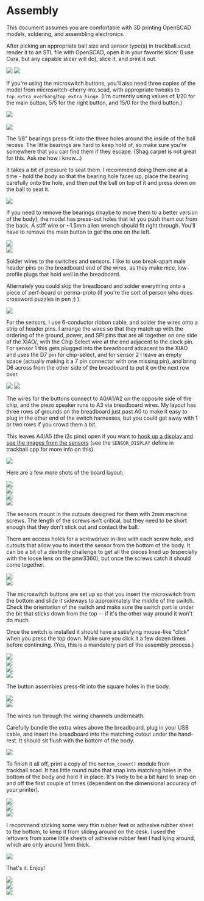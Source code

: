 # Assembly #

This document assumes you are comfortable with 3D printing OpenSCAD models, soldering, and assembling electronics.<br>

After picking an appropriate ball size and sensor type(s) in trackball.scad, render it to an STL file with OpenSCAD, open it in your favorite slicer (I use Cura, but any capable slicer will do), slice it, and print it out. <br>

<img src="../pictures/model-1.png">
<img src="../pictures/model-2.png">

If you're using the microswitch buttons, you'll also need three copies of the model from microswitch-cherry-mx.scad, with appropriate tweaks to `top_extra_overhang`/`top_extra_hinge`. (I'm currently using values of 1/20 for the main button, 5/5 for the right button, and 15/0 for the third button.)<br>

<img src="../pictures/button-model.png"><br>
<br>
<img src="../pictures/fresh-print.jpeg"><br>

The 1/8" bearings press-fit into the three holes around the inside of the ball recess. The little bearings are hard to keep hold of, so make sure you're somewhere that you can find them if they escape. (Shag carpet is not great for this. Ask me how I know...) <br>

It takes a bit of pressure to seat them. I recommend doing them one at a time - hold the body so that the bearing hole faces up, place the bearing carefully onto the hole, and then put the ball on top of it and press down on the ball to seat it. <br>

<img src="../pictures/bearings-1.jpeg"><br>

If you need to remove the bearings (maybe to move them to a better version of the body), the model has press-out holes that let you push them out from the back. A stiff wire or ~1.5mm allen wrench should fit right through. You'll have to remove the main button to get the one on the left.<br>

<img src="../pictures/bearings-2.jpeg"><br>
<img src="../pictures/bearings-3.jpeg"><br>

Solder wires to the switches and sensors. I like to use break-apart male header pins on the breadboard end of the wires, as they make nice, low-profile plugs that hold well in the breadboard.<br>

Alternately you could skip the breadboard and solder everything onto a piece of perf-board or perma-proto (if you're the sort of person who does crossword puzzles in pen ;) ).<br>

<img src="../pictures/board-4.jpeg"><br>

For the sensors, I use 6-conductor ribbon cable, and solder the wires onto a strip of header pins. I arrange the wires so that they match up with the ordering of the ground, power, and SPI pins that are all together on one side of the XIAO/, with the Chip Select wire at the end adjacent to the clock pin. For sensor 1 this gets plugged into the breadboard adcacent to the XIAO and uses the D7 pin for chip-select, and for sensor 2 I leave an empty space (actually making it a 7 pin connector with one missing pin), and bring D6 across from the other side of the breadboard to put it on the next row over. 

<img src="https://files.seeedstudio.com/wiki/Seeeduino-XIAO/img/Seeeduino-XIAO-pinout.jpg">
<img src="../pictures/board-6.jpeg"><br>

The wires for the buttons connect to A0/A1/A2 on the opposite side of the chip, and the piezo speaker runs to A3 via breadboard wires. My layout has three rows of grounds on the breadboard just past A0 to make it easy to plug in the other end of the switch harnesses, but you could get away with 1 or two rows if you crowd them a bit.<br>

This leaves A4/A5 (the i2c pins) open if you want to [hook up a display and see the images from the sensors](https://youtu.be/j6Hdsi4Or-g) (see the `SENSOR_DISPLAY` define in trackball.cpp for more info on this).<br>

<img src="../pictures/board-7.jpeg"><br>

Here are a few more shots of the board layout:<br>

<img src="../pictures/board-1.jpeg"><br>
<img src="../pictures/board-2.jpeg"><br>
<img src="../pictures/board-3.jpeg"><br>
<img src="../pictures/board-5.jpeg"><br>

The sensors mount in the cutouts designed for them with 2mm machine screws. The length of the screws isn't critical, but they need to be short enough that they don't stick out and contact the ball.<br>

There are access holes for a screwdriver in-line with each screw hole, and cutouts that allow you to insert the sensor from the bottom of the body. It can be a bit of a dexterity challenge to get all the pieces lined up (especially with the loose lens on the pnw3360), but once the screws catch it should come together.<br>

<img src="../pictures/sensor-1.jpeg"><br>
<img src="../pictures/sensor-2.jpeg"><br>


The microswitch buttons are set up so that you insert the microswitch from the bottom and slide it sideways to approximately the middle of the switch. Check the orientation of the switch and make sure the switch part is under the bit that sticks down from the top -- if it's the other way around it won't do much. <br>

Once the switch is installed it should have a satisfying mouse-like "click" when you press the top down.  Make sure you click it a few dozen times before continuing. (Yes, this is a mandatory part of the assembly process.) <br>

<img src="../pictures/button.jpg"><br>
<img src="../pictures/button-1.jpeg"><br>
<img src="../pictures/button-2.jpeg"><br>
<img src="../pictures/button-3.jpeg"><br>

The button assembies press-fit into the square holes in the body.<br> 

<img src="../pictures/button-4.jpeg"><br>
<img src="../pictures/button-5.jpeg"><br>

The wires run through the wiring channels underneath.<br>

Carefully bundle the extra wires above the breadboard, plug in your USB cable, and insert the breadboard into the matching cutout under the hand-rest. It should sit flush with the bottom of the body.<br>

<img src="../pictures/bottom-1.jpeg"><br>

To finish it all off, print a copy of the `bottom_cover()` module from trackball.scad. It has little round nubs that snap into matching holes in the bottom of the body and hold it in place. It's likely to be a bit hard to snap on and off the first couple of times (dependent on the dimensional accuracy of your printer).<br>

<img src="../pictures/bottom-2.jpeg"><br>
<img src="../pictures/bottom-3.jpeg"><br>
<img src="../pictures/bottom-5.jpeg"><br>

I recommend sticking some very thin rubber feet or adhesive rubber sheet to the bottom, to keep it from sliding around on the desk. I used the leftovers from some little sheets of adhesive rubber feet I had lying around, which are only around 1mm thick. <br>

<img src="../pictures/bottom-4.jpeg"><br>

That's it. Enjoy! <br>

<img src="../pictures/top-1.jpeg"><br>
<img src="../pictures/top-2.jpeg"><br>
<img src="../pictures/top-3.jpeg"><br>
